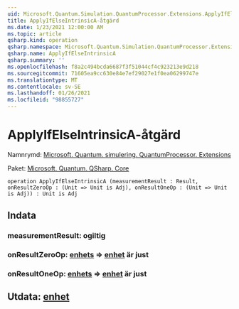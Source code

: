```yaml
---
uid: Microsoft.Quantum.Simulation.QuantumProcessor.Extensions.ApplyIfElseIntrinsicA
title: ApplyIfElseIntrinsicA-åtgärd
ms.date: 1/23/2021 12:00:00 AM
ms.topic: article
qsharp.kind: operation
qsharp.namespace: Microsoft.Quantum.Simulation.QuantumProcessor.Extensions
qsharp.name: ApplyIfElseIntrinsicA
qsharp.summary: ''
ms.openlocfilehash: f8a2c494bcda6687f3f51044cf4c923213e9d218
ms.sourcegitcommit: 71605ea9cc630e84e7ef29027e1f0ea06299747e
ms.translationtype: MT
ms.contentlocale: sv-SE
ms.lasthandoff: 01/26/2021
ms.locfileid: "98855727"
---
```

# <a name="applyifelseintrinsica-operation"></a>ApplyIfElseIntrinsicA-åtgärd

Namnrymd: [Microsoft. Quantum. simulering. QuantumProcessor. Extensions](xref:Microsoft.Quantum.Simulation.QuantumProcessor.Extensions)

Paket: [Microsoft. Quantum. QSharp. Core](https://nuget.org/packages/Microsoft.Quantum.QSharp.Core)




```qsharp
operation ApplyIfElseIntrinsicA (measurementResult : Result, onResultZeroOp : (Unit => Unit is Adj), onResultOneOp : (Unit => Unit is Adj)) : Unit is Adj
```


## <a name="input"></a>Indata

### <a name="measurementresult--__invalidresult__"></a>measurementResult: __ogiltig <Result>__




### <a name="onresultzeroop--unit--unit--is-adj"></a>onResultZeroOp: [enhets](xref:microsoft.quantum.lang-ref.unit) => [enhet](xref:microsoft.quantum.lang-ref.unit)  är just




### <a name="onresultoneop--unit--unit--is-adj"></a>onResultOneOp: [enhets](xref:microsoft.quantum.lang-ref.unit) => [enhet](xref:microsoft.quantum.lang-ref.unit)  är just





## <a name="output--unit"></a>Utdata: [enhet](xref:microsoft.quantum.lang-ref.unit)


